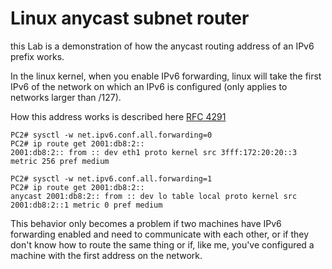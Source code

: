 # Linux anycast subnet router
this Lab is a demonstration of how the anycast routing address of an IPv6 prefix works.

In the linux kernel, when you enable IPv6 forwarding, linux will take the first IPv6 of the network on which an IPv6 is configured (only applies to networks larger than /127).

How this address works is described here [RFC 4291][]

```
PC2# sysctl -w net.ipv6.conf.all.forwarding=0
PC2# ip route get 2001:db8:2::
2001:db8:2:: from :: dev eth1 proto kernel src 3fff:172:20:20::3 metric 256 pref medium

```
```
PC2# sysctl -w net.ipv6.conf.all.forwarding=1
PC2# ip route get 2001:db8:2::
anycast 2001:db8:2:: from :: dev lo table local proto kernel src 2001:db8:2::1 metric 0 pref medium
```

This behavior only becomes a problem if two machines have IPv6 forwarding enabled and need to communicate with each other, or if they don't know how to route the same thing or if, like me, you've configured a machine with the first address on the network.


[RFC 4291]: https://datatracker.ietf.org/doc/html/rfc4291#section-2.6.1
